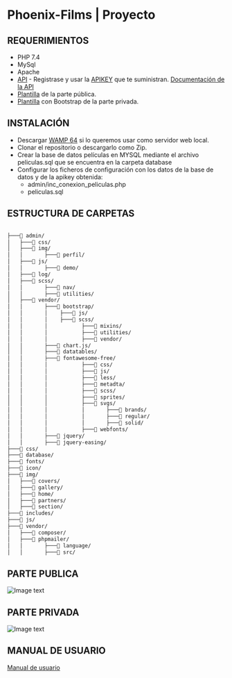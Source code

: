 # Phoenix-Films | Proyecto

## REQUERIMIENTOS

- PHP 7.4
- MySql
- Apache
- <a href="https://www.themoviedb.org">API</a> - Registrase y usar la <a href="https://www.themoviedb.org/settings/api"> APIKEY</a> que te suministran. <a href="developers.themoviedb.org">Documentación de la API</a>
- <a href="https://www.templateshub.net/template/FlixGo-Online-Movies-Template">Plantilla</a> de la parte pública.
- <a href="https://startbootstrap.com/theme/sb-admin-2">Plantilla</a> con Bootstrap de la parte privada.

## INSTALACIÓN

- Descargar <a href="https://www.wampserver.com">WAMP 64</a> si lo queremos usar como servidor web local.
- Clonar el repositorio o descargarlo como Zip.
- Crear la base de datos películas en MYSQL mediante el archivo peliculas.sql que se encuentra en la carpeta database
- Configurar los ficheros de configuración con los datos de la base de datos y de la apikey obtenida:
  - admin/inc_conexion_peliculas.php
  - peliculas.sql

## ESTRUCTURA DE CARPETAS

```bash

├───📁 admin/
│   ├───📁 css/
│   ├───📁 img/
│   │	    ├───📁 perfil/
│   ├───📁 js/
│   │	    ├───📁 demo/
│   ├───📁 log/
│   ├───📁 scss/
│   │	    ├───📁 nav/
│   │	    ├───📁 utilities/
│   ├───📁 vendor/
│   │	    ├───📁 bootstrap/
│   │	    │	 ├───📁 js/
│   │	    │	 ├───📁 scss/
│   │	    │	 	    ├───📁 mixins/
│   │	    │	 	    ├───📁 utilities/
│   │	    │	 	    ├───📁 vendor/
│   │	    ├───📁 chart.js/
│   │	    ├───📁 datatables/
│   │	    ├───📁 fontawesome-free/
│   │	    │	 	    ├───📁 css/
│   │	    │	 	    ├───📁 js/
│   │	    │	 	    ├───📁 less/
│   │	    │	 	    ├───📁 metadta/
│   │	    │	 	    ├───📁 scss/
│   │	    │	 	    ├───📁 sprites/
│   │	    │	 	    ├───📁 svgs/
│   │	    │	 	    │		├───📁 brands/
│   │	    │	 	    │		├───📁 regular/
│   │	    │	 	    │		├───📁 solid/
│   │	    │	 	    ├───📁 webfonts/
│   │	    ├───📁 jquery/
│   │	    ├───📁 jquery-easing/
├───📁 css/
├───📁 database/
├───📁 fonts/
├───📁 icon/
├───📁 img/
│   ├───📁 covers/
│   ├───📁 gallery/
│   ├───📁 home/
│   ├───📁 partners/
│   ├───📁 section/
├───📁 includes/
├───📁 js/
├───📁 vendor/
│   ├───📁 composer/
│   ├───📁 phpmailer/
│   │	    ├───📁 language/
│   │	    ├───📁 src/

```

## PARTE PUBLICA

![Image text](https://github.com/calvarezgc/phoenix-films/blob/master/github-images/portal.jpg)

## PARTE PRIVADA

![Image text](https://github.com/calvarezgc/phoenix-films/blob/master/github-images/panel.jpg)

## MANUAL DE USUARIO

<a href="https://docs.google.com/presentation/d/1yMh6n0nVfcDOUcVNjs2_uweQZORAdMYTOgqvXI7bWwY/edit?usp=sharing">Manual de usuario
</a>
